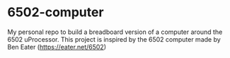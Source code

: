 # 6502-computer
My personal repo to build a breadboard version of a computer around the 6502 uProcessor. This project is inspired by the 6502 computer made by Ben Eater (https://eater.net/6502)
